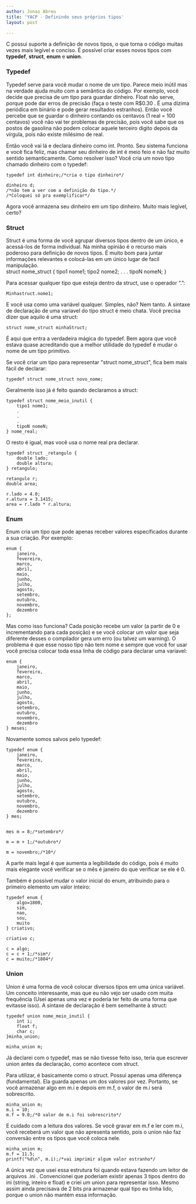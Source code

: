```yaml
---
author: Jonas Abreu
title: 'YACP - Definindo seus próprios tipos'
layout: post

---
```

C possui suporte a definição de novos tipos, o que torna o código muitas vezes mais legível e conciso. É possível criar esses novos tipos com **typedef**, **struct**, **enum** e **union**.

### **Typedef**

Typedef serve para você mudar o nome de um tipo. Parece meio inútil mas na verdade ajuda muito com a semântica do código. Por exemplo, você decide que precisa de um tipo para guardar dinheiro. Float não serve, porque pode dar erros de precisão (faça o teste com R$0.30 . É uma dízima periódica em binário e pode gerar resultados estranhos). Então você percebe que se guardar o dinheiro contando os centavos (1 real = 100 centavos) você não vai ter problemas de precisão, pois você sabe que os postos de gasolina não podem colocar aquele terceiro digito depois da vírgula, pois não existe milésimo de real.

Então você vai lá e declara dinheiro como int. Pronto. Seu sistema funciona e você fica feliz, mas chamar seu dinheiro de int é meio feio e não faz muito sentido semanticamente. Como resolver isso? Você cria um novo tipo chamado dinheiro com o typedef:  
	
	typedef int dinheiro;/*cria o tipo dinheiro*/

	dinheiro d;  
	/*não tem a ver com a definição do tipo.*/  
	/*Coloquei só pra exemplificar*/

Agora você armazena seu dinheiro em um tipo dinheiro. Muito mais legível, certo?

### **Struct**

Struct é uma forma de você agrupar diversos tipos dentro de um único, e acessá-los de forma individual. Na minha opinião é o recurso mais poderoso para definição de novos tipos. É muito bom para juntar informações relevantes e colocá-las em um único lugar de facil manipulação.  
	struct nome_struct {
		tipo1 nome1;
		tipo2 nome2;
		.
		.
		.
		tipoN nomeN;
	}
  
Para acessar qualquer tipo que esteja dentro da struct, use o operador “.”:  


	Minhastruct.nome1;

E você usa como uma variável qualquer. Simples, não? Nem tanto. A sintaxe de declaração de uma variavel do tipo struct é meio chata. Você precisa dizer que aquilo é uma struct:  


	struct nome_struct minhaStruct;

É aqui que entra a verdadeira mágica do typedef. Bem agora que você estava quase acreditando que a melhor utilidade do typedef é mudar o nome de um tipo primitivo.

Se você criar um tipo para representar "struct nome\_struct", fica bem mais fácil de declarar:  


	typedef struct nome_struct novo_nome;
  
Geralmente isso já é feito quando declaramos a struct:  

	typedef struct nome_meio_inutil {
		tipo1 nome1;
		.
		.
		.
		tipoN nomeN;
	} nome_real;

O resto é igual, mas você usa o nome real pra declarar.  

	typedef struct _retangulo {
		double lado;
		double altura;
	} retangulo;

	retangulo r;  
	double area;

	r.lado = 4.0;  
	r.altura = 3.1415;  
	area = r.lado * r.altura;

### **Enum**

Enum cria um tipo que pode apenas receber valores específicados durante a sua criação. Por exemplo:  

	enum {
		janeiro,
		fevereiro,
		marco,
		abril,
		maio,
		junho,
		julho,
		agosto,
		setembro,
		outubro,
		novembro,
		dezembro
	};

Mas como isso funciona? Cada posição recebe um valor (a partir de 0 e incrementando para cada posição) e se você colocar um valor que seja diferente desses o compilador gera um erro (ou talvez um warning). O problema é que esse nosso tipo não tem nome e sempre que você for usar você precisa colocar toda essa linha de código para declarar uma variavel:  

	enum {
		janeiro,
		fevereiro,
		marco,
		abril,
		maio,
		junho,
		julho,
		agosto,
		setembro,
		outubro,
		novembro,
		dezembro
	} meses;


Novamente somos salvos pelo typedef:  

	typedef enum {
		janeiro,
		fevereiro,
		marco,
		abril,
		maio,
		junho,
		julho,
		agosto,
		setembro,
		outubro,
		novembro,
		dezembro
	} mes;


	mes m = 8;/*setembro*/

	m = m + 1;/*outubro*/

	m = novembro;/*10*/

A parte mais legal é que aumenta a legibilidade do código, pois é muito mais elegante você verificar se o mês é janeiro do que verificar se ele é 0.

Também é possível mudar o valor inicial do enum, atribuindo para o primeiro elemento um valor inteiro:  

	typedef enum {
		algo=1800,
		sim,
		nao,
		sou,
		muito
	} criativo;

	criativo c;

	c = algo;  
	c = c + 1;/*sim*/  
	c = muito;/*1804*/

### **Union**

Union é uma forma de você colocar diversos tipos em uma única variável. Um conceito interessante, mas que eu não vejo ser usado com muita frequência (Usei apenas uma vez e poderia ter feito de uma forma que evitasse isso). A sintaxe de declaração é bem semelhante à struct:  

	typedef union nome_meio_inutil {
		int i;
		float f;
		char c;
	}minha_union;

	minha_union m;

Já declarei com o typedef, mas se não tivesse feito isso, teria que escrever union antes da declaração, como acontece com struct.

Para utilizar, é basicamente como o struct. Possui apenas uma diferença (fundamental). Ela guarda apenas um dos valores por vez. Portanto, se você armazenar algo em m.i e depois em m.f, o valor de m.i será sobrescrito.  

	minha_union m;
	m.i = 10;
	m.f = 9.0;/*O valor de m.i foi sobrescrito*/

E cuidado com a leitura dos valores. Se você gravar em m.f e ler com m.i, você receberá um valor que não apresenta sentido, pois o union não faz conversão entre os tipos que você coloca nele.  

	minha_union m;
	m.f = 11.5;
	printf("%d\n", m.i);/*vai imprimir algum valor estranho*/

A única vez que usei essa estrutura foi quando estava fazendo um leitor de arquivos .ini . Convencionei que poderiam existir apenas 3 tipos dentro do ini (string, inteiro e float) e criei um union para representar isso. Mesmo assim ainda precisava de 2 bits pra armazenar qual tipo eu tinha lido, porque o union não mantém essa informação. 


